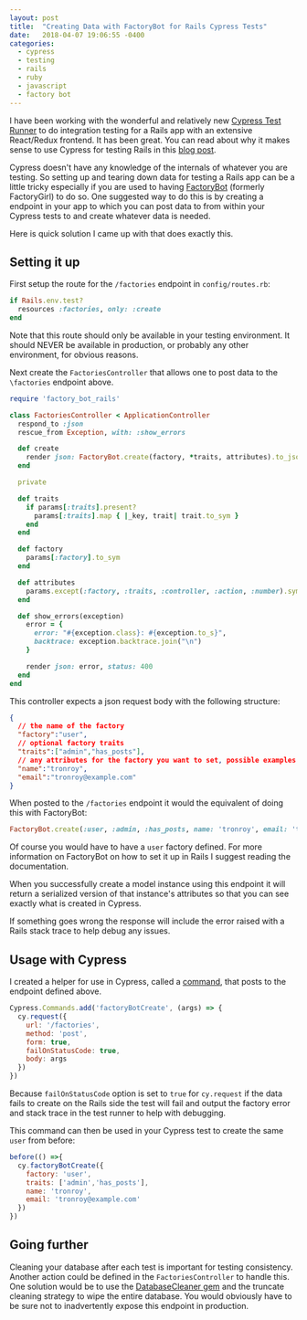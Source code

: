 ```yaml
---
layout: post
title:  "Creating Data with FactoryBot for Rails Cypress Tests"
date:   2018-04-07 19:06:55 -0400
categories:
  - cypress
  - testing
  - rails
  - ruby
  - javascript
  - factory bot
---
```

I have been working with the wonderful and relatively new [Cypress Test Runner](https://www.cypress.io/) to do integration testing for a Rails app with an extensive React/Redux frontend. It has been great. You can read about why it makes sense to use Cypress for testing Rails in this [blog post](https://www.simplethread.com/unblock-rails-ui-testing-cypress/).

Cypress doesn't have any knowledge of the internals of whatever you are testing. So setting up and tearing down data for testing a Rails app can be a little tricky especially if you are used to having [FactoryBot](https://github.com/thoughtbot/factory_bot) (formerly FactoryGirl) to do so. One suggested way to do this is by creating a endpoint in your app to which you can post data to from within your Cypress tests to and create whatever data is needed.

Here is quick solution I came up with that does exactly this.

## Setting it up

First setup the route for the `/factories` endpoint in `config/routes.rb`:
```ruby
if Rails.env.test?
  resources :factories, only: :create
end
```
Note that this route should only be available in your testing environment. It should NEVER be available in production, or probably any other environment, for obvious reasons.

Next create the `FactoriesController` that allows one to post data to the `\factories` endpoint above.

```ruby
require 'factory_bot_rails'

class FactoriesController < ApplicationController
  respond_to :json
  rescue_from Exception, with: :show_errors

  def create
    render json: FactoryBot.create(factory, *traits, attributes).to_json, status: 201
  end

  private

  def traits
    if params[:traits].present?
      params[:traits].map { |_key, trait| trait.to_sym }
    end
  end

  def factory
    params[:factory].to_sym
  end

  def attributes
    params.except(:factory, :traits, :controller, :action, :number).symbolize_keys
  end

  def show_errors(exception)
    error = {
      error: "#{exception.class}: #{exception.to_s}",
      backtrace: exception.backtrace.join("\n")
    }

    render json: error, status: 400
  end
end
```

This controller expects a json request body with the following structure:
```json
{
  // the name of the factory
  "factory":"user",
  // optional factory traits
  "traits":["admin","has_posts"],
  // any attributes for the factory you want to set, possible examples listed below
  "name":"tronroy",
  "email":"tronroy@example.com"
}
```
When posted to the `/factories` endpoint it would the equivalent of doing this with FactoryBot:
```ruby
FactoryBot.create(:user, :admin, :has_posts, name: 'tronroy', email: 'tronroy@example.com')
```
Of course you would have to have a `user` factory defined. For more information on FactoryBot on how to set it up in Rails I suggest reading the documentation.

When you successfully create a model instance using this endpoint it will return a serialized version of that instance's attributes so that you can see exactly what is created in Cypress.

If something goes wrong the response will include the error raised with a Rails stack trace to help debug any issues.

## Usage with Cypress

I created a helper for use in Cypress, called a [command](https://docs.cypress.io/api/cypress-api/custom-commands.html), that posts to the endpoint defined above.
```javascript
Cypress.Commands.add('factoryBotCreate', (args) => {
  cy.request({
    url: '/factories',
    method: 'post',
    form: true,
    failOnStatusCode: true,
    body: args
  })
})
```
Because `failOnStatusCode` option is set to `true` for `cy.request` if the data fails to create on the Rails side the test will fail and output the factory error and stack trace in the test runner to help with debugging.

This command can then be used in your Cypress test to create the same `user` from before:
```javascript
before(() =>{
  cy.factoryBotCreate({
    factory: 'user',
    traits: ['admin','has_posts'],
    name: 'tronroy',
    email: 'tronroy@example.com'
  })
})
```

## Going further
Cleaning your database after each test is important for testing consistency. Another action could be defined in the `FactoriesController` to handle this. One solution would be to use the [DatabaseCleaner gem](https://github.com/DatabaseCleaner/database_cleaner) and the truncate cleaning strategy to wipe the entire database. You would obviously have to be sure not to inadvertently expose this endpoint in production.
